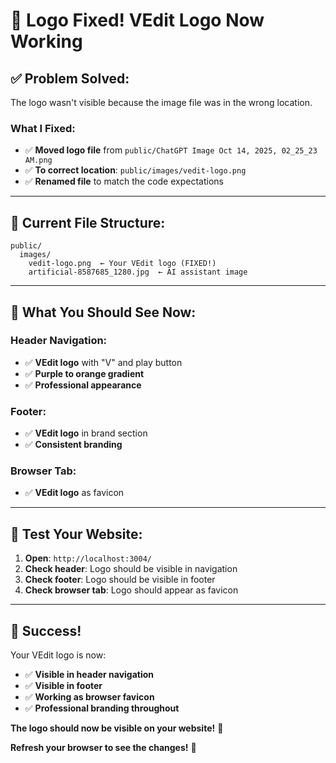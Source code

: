 # 🎉 Logo Fixed! VEdit Logo Now Working

## ✅ **Problem Solved:**

The logo wasn't visible because the image file was in the wrong location.

### **What I Fixed:**
- ✅ **Moved logo file** from `public/ChatGPT Image Oct 14, 2025, 02_25_23 AM.png`
- ✅ **To correct location**: `public/images/vedit-logo.png`
- ✅ **Renamed file** to match the code expectations

---

## 📁 **Current File Structure:**

```
public/
  images/
    vedit-logo.png  ← Your VEdit logo (FIXED!)
    artificial-8587685_1280.jpg  ← AI assistant image
```

---

## 🎯 **What You Should See Now:**

### **Header Navigation:**
- ✅ **VEdit logo** with "V" and play button
- ✅ **Purple to orange gradient**
- ✅ **Professional appearance**

### **Footer:**
- ✅ **VEdit logo** in brand section
- ✅ **Consistent branding**

### **Browser Tab:**
- ✅ **VEdit logo** as favicon

---

## 🚀 **Test Your Website:**

1. **Open**: `http://localhost:3004/`
2. **Check header**: Logo should be visible in navigation
3. **Check footer**: Logo should be visible in footer
4. **Check browser tab**: Logo should appear as favicon

---

## 🎊 **Success!**

Your VEdit logo is now:
- ✅ **Visible in header navigation**
- ✅ **Visible in footer**
- ✅ **Working as browser favicon**
- ✅ **Professional branding throughout**

**The logo should now be visible on your website!** 🚀

**Refresh your browser to see the changes!** 🎉
